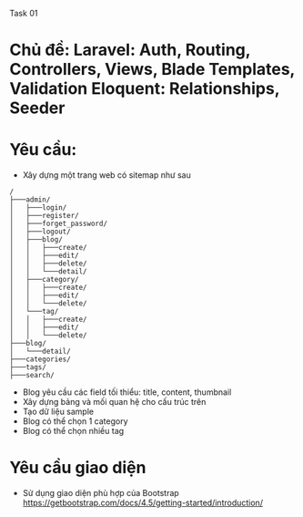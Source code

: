 Task 01

# Chủ đề: Laravel: Auth, Routing, Controllers, Views, Blade Templates, Validation Eloquent: Relationships, Seeder

# Yêu cầu:
- Xây dựng một trang web có sitemap như sau
```
/
├───admin/
│   ├───login/
│   ├───register/
│   ├───forget_password/
│   ├───logout/
│   ├───blog/
│   │   ├───create/
│   │   ├───edit/
│   │   ├───delete/
│   │   └───detail/
│   ├───category/
│   │   ├───create/
│   │   ├───edit/
│   │   └───delete/
│   └───tag/
│   │   ├───create/
│   │   ├───edit/
│   │   └───delete/
├───blog/
│   └───detail/
├───categories/
├───tags/
├───search/
```
- Blog yêu cầu các field tối thiểu: title, content, thumbnail
- Xây dựng bảng và mối quan hệ cho cấu trúc trên
- Tạo dữ liệu sample
- Blog có thể chọn 1 category
- Blog có thể chọn nhiều tag
# Yêu cầu giao diện
- Sử dụng giao diện phù hợp của Bootstrap https://getbootstrap.com/docs/4.5/getting-started/introduction/
